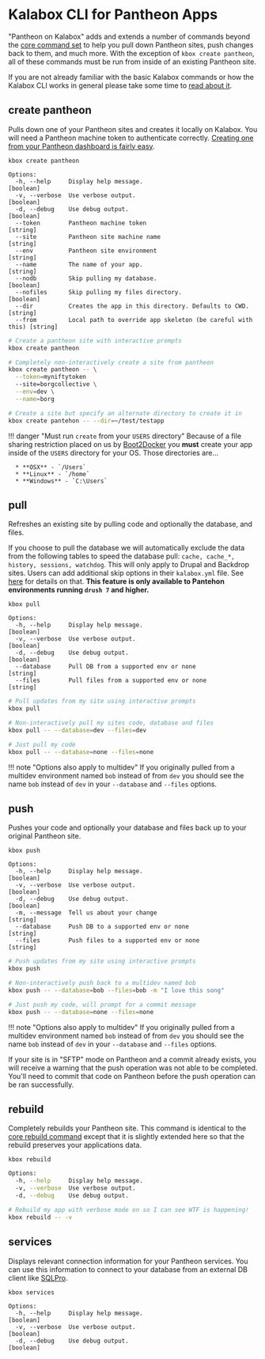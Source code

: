 Kalabox CLI for Pantheon Apps
=============================

"Pantheon on Kalabox" adds and extends a number of commands beyond the [core command set](http://docs.kalabox.io/en/stable/users/cli/) to help you pull down Pantheon sites, push changes back to them, and much more. With the exception of `kbox create pantheon`, all of these commands must be run from inside of an existing Pantheon site.

If you are not already familiar with the basic Kalabox commands or how the Kalabox CLI works in general please take some time to [read about it](http://docs.kalabox.io/en/stable/users/cli).

create pantheon
---------------

Pulls down one of your Pantheon sites and creates it locally on Kalabox. You will need a Pantheon machine token to authenticate correctly. [Creating one from your Pantheon dashboard is fairly easy](https://dashboard.pantheon.io/machine-token/create/Kalabox).

`kbox create pantheon`

```
Options:
  -h, --help     Display help message.                                      [boolean]
  -v, --verbose  Use verbose output.                                        [boolean]
  -d, --debug    Use debug output.                                          [boolean]
  --token        Pantheon machine token                                     [string]
  --site         Pantheon site machine name                                 [string]
  --env          Pantheon site environment                                  [string]
  --name         The name of your app.                                      [string]
  --nodb         Skip pulling my database.                                  [boolean]
  --nofiles      Skip pulling my files directory.                           [boolean]
  --dir          Creates the app in this directory. Defaults to CWD.        [string]
  --from         Local path to override app skeleton (be careful with this) [string]
```

```bash
# Create a pantheon site with interactive prompts
kbox create pantheon

# Completely non-interactively create a site from pantheon
kbox create pantheon -- \
  --token=myniftytoken
  --site=borgcollective \
  --env=dev \
  --name=borg

# Create a site but specify an alternate directory to create it in
kbox create pantehon -- --dir=~/test/testapp
```

!!! danger "Must run `create` from your `USERS` directory"
    Because of a file sharing restriction placed on us by [Boot2Docker](http://github.com/boot2docker/boot2docker) you **must** create your app inside of the `USERS` directory for your OS. Those directories are...

      * **OSX** - `/Users`
      * **Linux** - `/home`
      * **Windows** - `C:\Users`

pull
----

Refreshes an existing site by pulling code and optionally the database, and files.

If you choose to pull the database we will automatically exclude the data from the following tables to speed the database pull: `cache, cache_*, history, sessions, watchdog`. This will only apply to Drupal and Backdrop sites. Users can add additional skip options in their `kalabox.yml` file. See [here](./config.md#pantheon) for details on that. **This feature is only available to Pantehon environments running `drush 7` and higher.**

`kbox pull`

```
Options:
  -h, --help     Display help message.                                 [boolean]
  -v, --verbose  Use verbose output.                                   [boolean]
  -d, --debug    Use debug output.                                     [boolean]
  --database     Pull DB from a supported env or none                   [string]
  --files        Pull files from a supported env or none                [string]
```

```bash
# Pull updates from my site using interactive prompts
kbox pull

# Non-interactively pull my sites code, database and files
kbox pull -- --database=dev --files=dev

# Just pull my code
kbox pull -- --database=none --files=none
```

!!! note "Options also apply to multidev"
    If you originally pulled from a multidev environment named `bob` instead of from `dev` you should see the name `bob` instead of `dev` in your `--database` and `--files` options.

push
----

Pushes your code and optionally your database and files back up to your original Pantheon site.

`kbox push`

```
Options:
  -h, --help     Display help message.                                 [boolean]
  -v, --verbose  Use verbose output.                                   [boolean]
  -d, --debug    Use debug output.                                     [boolean]
  -m, --message  Tell us about your change                              [string]
  --database     Push DB to a supported env or none                     [string]
  --files        Push files to a supported env or none                  [string]
```

```bash
# Push updates from my site using interactive prompts
kbox push

# Non-interactively push back to a multidev named bob
kbox push -- --database=bob --files=bob -m "I love this song"

# Just push my code, will prompt for a commit message
kbox push -- --database=none --files=none
```

!!! note "Options also apply to multidev"
    If you originally pulled from a multidev environment named `bob` instead of from `dev` you should see the name `bob` instead of `dev` in your `--database` and `--files` options.

If your site is in "SFTP" mode on Pantheon and a commit already exists, you will receive a warning that the push operation was not able to be completed. You'll need to commit that code on Pantheon before the push operation can be ran successfully.

rebuild
-------

Completely rebuilds your Pantheon site. This command is identical to the [core rebuild command](http://docs.kalabox.io/en/stable/users/cli/#rebuild) except that it is slightly extended here so that the rebuild preserves your applications data.

`kbox rebuild`

```bash
Options:
  -h, --help     Display help message.                                 [boolean]
  -v, --verbose  Use verbose output.                                   [boolean]
  -d, --debug    Use debug output.                                     [boolean]
```

```bash
# Rebuild my app with verbose mode on so I can see WTF is happening!
kbox rebuild -- -v
```

services
--------

Displays relevant connection information for your Pantheon services. You can use this information to connect to your database from an external DB client like [SQLPro](http://www.sequelpro.com/).

`kbox services`

```
Options:
  -h, --help     Display help message.                                 [boolean]
  -v, --verbose  Use verbose output.                                   [boolean]
  -d, --debug    Use debug output.                                     [boolean]
```
